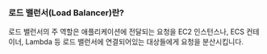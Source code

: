 ### 로드 밸런서(Load Balancer)란?

로드 밸런서의 주 역할은 애플리케이션에 전달되는 요청을 EC2 인스턴스나, ECS 컨테이너, Lambda 등 로드 밸런서에 연결되어있는 대상들에게 요청을 분산시킵니다.
